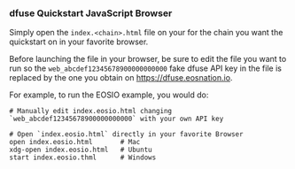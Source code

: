 ### dfuse Quickstart JavaScript Browser

Simply open the `index.<chain>.html` file on your for the
chain you want the quickstart on in your favorite browser.

Before launching the file in your browser, be sure to edit the file
you want to run so the `web_abcdef12345678900000000000` fake dfuse API
key in the file is replaced by the one you obtain on https://dfuse.eosnation.io.

For example, to run the EOSIO example, you would do:

```
# Manually edit index.eosio.html changing `web_abcdef12345678900000000000` with your own API key

# Open `index.eosio.html` directly in your favorite Browser
open index.eosio.html       # Mac
xdg-open index.eosio.html   # Ubuntu
start index.eosio.thml      # Windows
```
